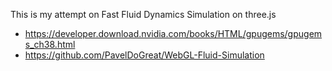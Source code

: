 This is my attempt on Fast Fluid Dynamics Simulation on three.js
- https://developer.download.nvidia.com/books/HTML/gpugems/gpugems_ch38.html
- https://github.com/PavelDoGreat/WebGL-Fluid-Simulation

